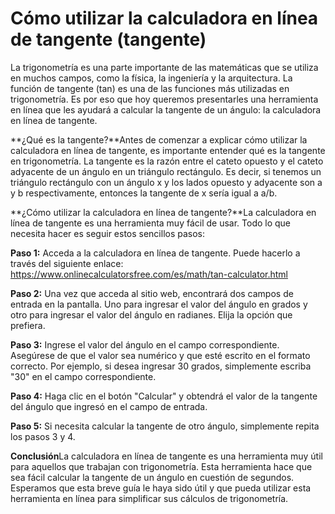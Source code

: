 Cómo utilizar la calculadora en línea de tangente (tangente)
============================================================

La trigonometría es una parte importante de las matemáticas que se utiliza en muchos campos, como la física, la ingeniería y la arquitectura. La función de tangente (tan) es una de las funciones más utilizadas en trigonometría. Es por eso que hoy queremos presentarles una herramienta en línea que les ayudará a calcular la tangente de un ángulo: la calculadora en línea de tangente.

**¿Qué es la tangente?**Antes de comenzar a explicar cómo utilizar la calculadora en línea de tangente, es importante entender qué es la tangente en trigonometría. La tangente es la razón entre el cateto opuesto y el cateto adyacente de un ángulo en un triángulo rectángulo. Es decir, si tenemos un triángulo rectángulo con un ángulo x y los lados opuesto y adyacente son a y b respectivamente, entonces la tangente de x sería igual a a/b.

**¿Cómo utilizar la calculadora en línea de tangente?**La calculadora en línea de tangente es una herramienta muy fácil de usar. Todo lo que necesita hacer es seguir estos sencillos pasos:

**Paso 1:** Acceda a la calculadora en línea de tangente. Puede hacerlo a través del siguiente enlace: <https://www.onlinecalculatorsfree.com/es/math/tan-calculator.html>

**Paso 2:** Una vez que acceda al sitio web, encontrará dos campos de entrada en la pantalla. Uno para ingresar el valor del ángulo en grados y otro para ingresar el valor del ángulo en radianes. Elija la opción que prefiera.

**Paso 3:** Ingrese el valor del ángulo en el campo correspondiente. Asegúrese de que el valor sea numérico y que esté escrito en el formato correcto. Por ejemplo, si desea ingresar 30 grados, simplemente escriba "30" en el campo correspondiente.

**Paso 4:** Haga clic en el botón "Calcular" y obtendrá el valor de la tangente del ángulo que ingresó en el campo de entrada.

**Paso 5:** Si necesita calcular la tangente de otro ángulo, simplemente repita los pasos 3 y 4.

**Conclusión**La calculadora en línea de tangente es una herramienta muy útil para aquellos que trabajan con trigonometría. Esta herramienta hace que sea fácil calcular la tangente de un ángulo en cuestión de segundos. Esperamos que esta breve guía le haya sido útil y que pueda utilizar esta herramienta en línea para simplificar sus cálculos de trigonometría.